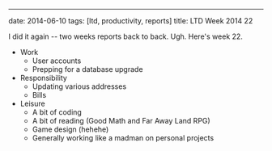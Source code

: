 ---
date: 2014-06-10
tags: [ltd, productivity, reports]
title: LTD Week 2014 22

I did it again -- two weeks reports back to back.  Ugh.  Here's week 22.

  - Work
    - User accounts
    - Prepping for a database upgrade
  - Responsibility
    - Updating various addresses
    - Bills
  - Leisure
    - A bit of coding
    - A bit of reading (Good Math and Far Away Land RPG)
    - Game design (hehehe)
    - Generally working like a madman on personal projects